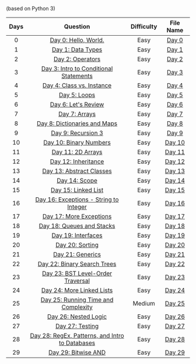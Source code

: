 (based on Python 3)

| Days |Question|Difficulty|File Name|
|:---:|:------:|:--------:|:-------:|
|  0    | [Day 0: Hello, World.](https://www.hackerrank.com/challenges/30-hello-world/problem) |Easy | [Day 0](https://github.com/Myeongjung/HackerRank/blob/main/30%20Days%20of%20Code/Day%200.py) |
|  1    | [Day 1: Data Types](https://www.hackerrank.com/challenges/30-data-types/problem) |Easy | [Day 1](https://github.com/Myeongjung/HackerRank/blob/main/30%20Days%20of%20Code/Day%201.py) |
|  2    | [Day 2: Operators](https://www.hackerrank.com/challenges/30-operators/problem) |Easy | [Day 2](https://github.com/Myeongjung/HackerRank/blob/main/30%20Days%20of%20Code/Day%202.py) |
|  3    | [Day 3: Intro to Conditional Statements](https://www.hackerrank.com/challenges/30-conditional-statements/problem) |Easy | [Day 3](https://github.com/Myeongjung/HackerRank/blob/main/30%20Days%20of%20Code/Day%203.py) |
|  4    | [Day 4: Class vs. Instance](https://www.hackerrank.com/challenges/30-class-vs-instance/problem) |Easy | [Day 4](https://github.com/Myeongjung/HackerRank/blob/main/30%20Days%20of%20Code/Day%204.py) |
|  5    | [Day 5: Loops](https://www.hackerrank.com/challenges/30-loops/problem) |Easy | [Day 5](https://github.com/Myeongjung/HackerRank/blob/main/30%20Days%20of%20Code/Day%205.py) |
|  6    | [Day 6: Let's Review](https://www.hackerrank.com/challenges/30-review-loop/problem) |Easy | [Day 6](https://github.com/Myeongjung/HackerRank/blob/main/30%20Days%20of%20Code/Day%206.py) |
|  7    | [Day 7: Arrays](https://www.hackerrank.com/challenges/30-arrays/problem) |Easy | [Day 7](https://github.com/Myeongjung/HackerRank/blob/main/30%20Days%20of%20Code/Day%207.py) |
|  8    | [Day 8: Dictionaries and Maps](https://www.hackerrank.com/challenges/30-dictionaries-and-maps/problem) |Easy | [Day 8](https://github.com/Myeongjung/HackerRank/blob/main/30%20Days%20of%20Code/Day%208.py) |
|  9    | [Day 9: Recursion 3](https://www.hackerrank.com/challenges/30-recursion/problem) |Easy | [Day 9](https://github.com/Myeongjung/HackerRank/blob/main/30%20Days%20of%20Code/Day%209.py) |
|  10  | [ Day 10: Binary Numbers ](https://www.hackerrank.com/challenges/30-binary-numbers/problem) |Easy | [Day 10](https://github.com/Myeongjung/HackerRank/blob/main/30%20Days%20of%20Code/Day%2010.py) |
|  11  | [ Day 11: 2D Arrays ](https://www.hackerrank.com/challenges/30-2d-arrays/problem) |Easy | [Day 11](https://github.com/Myeongjung/HackerRank/blob/main/30%20Days%20of%20Code/Day%2011.py) |
|  12  | [ Day 12: Inheritance ](https://www.hackerrank.com/challenges/30-abstract-classes/problem?h_r=next-challenge&h_v=zen) |Easy | [Day 12](https://github.com/Myeongjung/HackerRank/blob/main/30%20Days%20of%20Code/Day%2012.py) |
|  13  | [ Day 13: Abstract Classes ](https://www.hackerrank.com/challenges/30-scope/problem) |Easy | [Day 13](https://github.com/Myeongjung/HackerRank/blob/main/30%20Days%20of%20Code/Day%2013.py) |
|  14  | [ Day 14: Scope ](https://www.hackerrank.com/challenges/30-scope/problem) |Easy | [Day 14](https://github.com/Myeongjung/HackerRank/blob/main/30%20Days%20of%20Code/Day%2014.py) |
|  15  | [ Day 15: Linked List ](https://www.hackerrank.com/challenges/30-linked-list/problem) |Easy | [Day 15](https://github.com/Myeongjung/HackerRank/blob/main/30%20Days%20of%20Code/Day%2015.py) |
|  16  | [ Day 16: Exceptions - String to Integer ](https://www.hackerrank.com/challenges/30-exceptions-string-to-integer/problem) |Easy | [Day 16](https://github.com/Myeongjung/HackerRank/blob/main/30%20Days%20of%20Code/Day%2016.py) |
|  17  | [ Day 17: More Exceptions ](https://www.hackerrank.com/challenges/30-more-exceptions/problem) |Easy | [Day 17](https://github.com/Myeongjung/HackerRank/blob/main/30%20Days%20of%20Code/Day%2017.py) |
|  18  | [ Day 18: Queues and Stacks ](https://www.hackerrank.com/challenges/30-queues-stacks/problem) |Easy | [Day 18](https://github.com/Myeongjung/HackerRank/blob/main/30%20Days%20of%20Code/Day%2018.py) |
|  19  | [ Day 19: Interfaces ](https://www.hackerrank.com/challenges/30-interfaces/problem) |Easy | [Day 19](https://github.com/Myeongjung/HackerRank/blob/main/30%20Days%20of%20Code/Day%2019.py) |
|  20  | [ Day 20: Sorting ](https://www.hackerrank.com/challenges/30-sorting/problem) |Easy | [Day 20](https://github.com/Myeongjung/HackerRank/blob/main/30%20Days%20of%20Code/Day%2020.py) |
|  21  | [ Day 21: Generics ](https://www.hackerrank.com/challenges/30-generics/problem) |Easy | [Day 21](https://github.com/Myeongjung/HackerRank/blob/main/30%20Days%20of%20Code/Day%2021.py) |
|  22  | [ Day 22: Binary Search Trees ](https://www.hackerrank.com/challenges/30-binary-search-trees/problem) |Easy | [Day 22](https://github.com/Myeongjung/HackerRank/blob/main/30%20Days%20of%20Code/Day%2022.py) |
|  23  | [ Day 23: BST Level-Order Traversal ](https://www.hackerrank.com/challenges/30-binary-trees/problem) |Easy | [Day 23](https://github.com/Myeongjung/HackerRank/blob/main/30%20Days%20of%20Code/Day%2023.py) |
|  24  | [ Day 24: More Linked Lists ](https://www.hackerrank.com/challenges/30-linked-list-deletion/problem) |Easy | [Day 24](https://github.com/Myeongjung/HackerRank/blob/main/30%20Days%20of%20Code/Day%2024.py) |
|  25  | [ Day 25: Running Time and Complexity ](https://www.hackerrank.com/challenges/30-running-time-and-complexity/problem) | Medium | [Day 25](https://github.com/Myeongjung/HackerRank/blob/main/30%20Days%20of%20Code/Day%2025.py) |
|  26  | [ Day 26: Nested Logic ]() |Easy | [Day 26](https://github.com/Myeongjung/HackerRank/blob/main/30%20Days%20of%20Code/Day%2026.py) |
|  27  | [ Day 27: Testing ]() |Easy | [Day 27](https://github.com/Myeongjung/HackerRank/blob/main/30%20Days%20of%20Code/Day%2027.py) |
|  28  | [ Day 28: RegEx, Patterns, and Intro to Databases ]() |Easy | [Day 28](https://github.com/Myeongjung/HackerRank/blob/main/30%20Days%20of%20Code/Day%2028.py) |
|  29  | [ Day 29: Bitwise AND ]() |Easy | [Day 29](https://github.com/Myeongjung/HackerRank/blob/main/30%20Days%20of%20Code/Day%2029.py) |